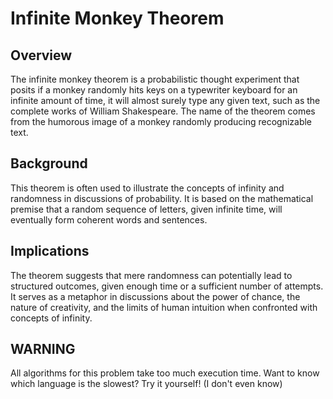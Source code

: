 # Infinite Monkey Theorem

## Overview
The infinite monkey theorem is a probabilistic thought experiment that posits if a monkey randomly hits keys on a typewriter keyboard for an infinite amount of time, it will almost surely type any given text, such as the complete works of William Shakespeare. The name of the theorem comes from the humorous image of a monkey randomly producing recognizable text.

## Background
This theorem is often used to illustrate the concepts of infinity and randomness in discussions of probability. It is based on the mathematical premise that a random sequence of letters, given infinite time, will eventually form coherent words and sentences.

## Implications
The theorem suggests that mere randomness can potentially lead to structured outcomes, given enough time or a sufficient number of attempts. It serves as a metaphor in discussions about the power of chance, the nature of creativity, and the limits of human intuition when confronted with concepts of infinity.

## WARNING
All algorithms for this problem take too much execution time. Want to know which language is the slowest? Try it yourself! (I don't even know)